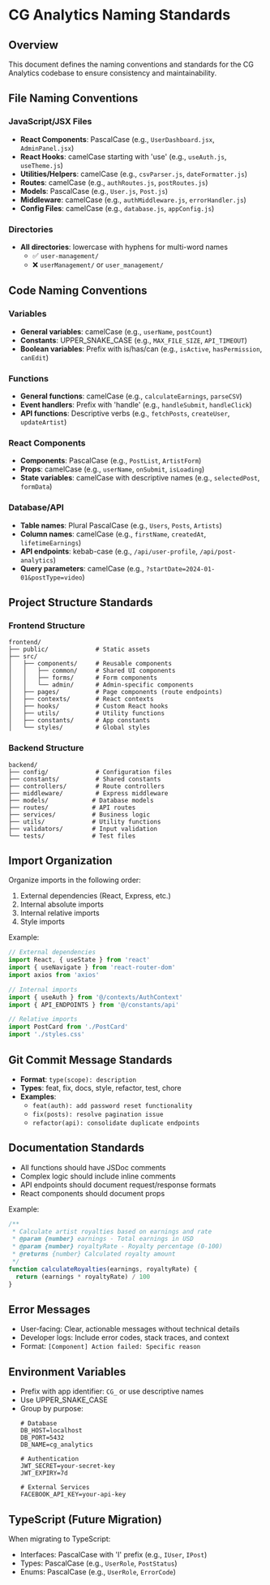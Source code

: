 # CG Analytics Naming Standards

## Overview
This document defines the naming conventions and standards for the CG Analytics codebase to ensure consistency and maintainability.

## File Naming Conventions

### JavaScript/JSX Files
- **React Components**: PascalCase (e.g., `UserDashboard.jsx`, `AdminPanel.jsx`)
- **React Hooks**: camelCase starting with 'use' (e.g., `useAuth.js`, `useTheme.js`)
- **Utilities/Helpers**: camelCase (e.g., `csvParser.js`, `dateFormatter.js`)
- **Routes**: camelCase (e.g., `authRoutes.js`, `postRoutes.js`)
- **Models**: PascalCase (e.g., `User.js`, `Post.js`)
- **Middleware**: camelCase (e.g., `authMiddleware.js`, `errorHandler.js`)
- **Config Files**: camelCase (e.g., `database.js`, `appConfig.js`)

### Directories
- **All directories**: lowercase with hyphens for multi-word names
  - ✅ `user-management/`
  - ❌ `userManagement/` or `user_management/`

## Code Naming Conventions

### Variables
- **General variables**: camelCase (e.g., `userName`, `postCount`)
- **Constants**: UPPER_SNAKE_CASE (e.g., `MAX_FILE_SIZE`, `API_TIMEOUT`)
- **Boolean variables**: Prefix with is/has/can (e.g., `isActive`, `hasPermission`, `canEdit`)

### Functions
- **General functions**: camelCase (e.g., `calculateEarnings`, `parseCSV`)
- **Event handlers**: Prefix with 'handle' (e.g., `handleSubmit`, `handleClick`)
- **API functions**: Descriptive verbs (e.g., `fetchPosts`, `createUser`, `updateArtist`)

### React Components
- **Components**: PascalCase (e.g., `PostList`, `ArtistForm`)
- **Props**: camelCase (e.g., `userName`, `onSubmit`, `isLoading`)
- **State variables**: camelCase with descriptive names (e.g., `selectedPost`, `formData`)

### Database/API
- **Table names**: Plural PascalCase (e.g., `Users`, `Posts`, `Artists`)
- **Column names**: camelCase (e.g., `firstName`, `createdAt`, `lifetimeEarnings`)
- **API endpoints**: kebab-case (e.g., `/api/user-profile`, `/api/post-analytics`)
- **Query parameters**: camelCase (e.g., `?startDate=2024-01-01&postType=video`)

## Project Structure Standards

### Frontend Structure
```
frontend/
├── public/             # Static assets
├── src/
│   ├── components/     # Reusable components
│   │   ├── common/     # Shared UI components
│   │   ├── forms/      # Form components
│   │   └── admin/      # Admin-specific components
│   ├── pages/          # Page components (route endpoints)
│   ├── contexts/       # React contexts
│   ├── hooks/          # Custom React hooks
│   ├── utils/          # Utility functions
│   ├── constants/      # App constants
│   └── styles/         # Global styles
```

### Backend Structure
```
backend/
├── config/             # Configuration files
├── constants/          # Shared constants
├── controllers/        # Route controllers
├── middleware/         # Express middleware
├── models/            # Database models
├── routes/            # API routes
├── services/          # Business logic
├── utils/             # Utility functions
├── validators/        # Input validation
└── tests/             # Test files
```

## Import Organization
Organize imports in the following order:
1. External dependencies (React, Express, etc.)
2. Internal absolute imports
3. Internal relative imports
4. Style imports

Example:
```javascript
// External dependencies
import React, { useState } from 'react'
import { useNavigate } from 'react-router-dom'
import axios from 'axios'

// Internal imports
import { useAuth } from '@/contexts/AuthContext'
import { API_ENDPOINTS } from '@/constants/api'

// Relative imports
import PostCard from './PostCard'
import './styles.css'
```

## Git Commit Message Standards
- **Format**: `type(scope): description`
- **Types**: feat, fix, docs, style, refactor, test, chore
- **Examples**:
  - `feat(auth): add password reset functionality`
  - `fix(posts): resolve pagination issue`
  - `refactor(api): consolidate duplicate endpoints`

## Documentation Standards
- All functions should have JSDoc comments
- Complex logic should include inline comments
- API endpoints should document request/response formats
- React components should document props

Example:
```javascript
/**
 * Calculate artist royalties based on earnings and rate
 * @param {number} earnings - Total earnings in USD
 * @param {number} royaltyRate - Royalty percentage (0-100)
 * @returns {number} Calculated royalty amount
 */
function calculateRoyalties(earnings, royaltyRate) {
  return (earnings * royaltyRate) / 100
}
```

## Error Messages
- User-facing: Clear, actionable messages without technical details
- Developer logs: Include error codes, stack traces, and context
- Format: `[Component] Action failed: Specific reason`

## Environment Variables
- Prefix with app identifier: `CG_` or use descriptive names
- Use UPPER_SNAKE_CASE
- Group by purpose:
  ```
  # Database
  DB_HOST=localhost
  DB_PORT=5432
  DB_NAME=cg_analytics
  
  # Authentication
  JWT_SECRET=your-secret-key
  JWT_EXPIRY=7d
  
  # External Services
  FACEBOOK_API_KEY=your-api-key
  ```

## TypeScript (Future Migration)
When migrating to TypeScript:
- Interfaces: PascalCase with 'I' prefix (e.g., `IUser`, `IPost`)
- Types: PascalCase (e.g., `UserRole`, `PostStatus`)
- Enums: PascalCase (e.g., `UserRole`, `ErrorCode`)